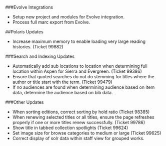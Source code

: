 ###Evolve Integrations
- Setup new project and modules for Evolve integration. 
- Process full marc export from Evolve.

##Polaris Updates
- Increase maximum memory to enable loading very large reading histories. (Ticket 99882) 

###Search and Indexing Updates
- Automatically add sub locations to location when determining full location within Aspen for Sierra and Evergreen. (Ticket 99386)
- Ensure that quoted searches do not do stemming for titles where the author or title start with the term. (Ticket 99479)
- If no audiences are found when determining audience based on item data, determine the audience based on bib data.   

###Other Updates
- When sorting editions, correct sorting by hold ratio (Ticket 98385)
- When renewing selected titles or all titles, ensure the page refreshes properly if one or more titles renew successfully.  (Ticket 99786)
- Show title in tabbed collection spotlights (Ticket 99624)
- Set image size for browse categories to medium or large (Ticket 99625)
- Correct display of solr data within staff view for grouped works. 